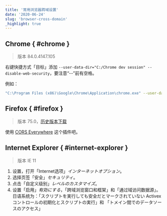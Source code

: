 ```yaml
---
title: '常用浏览器跨域设置'
date: '2020-06-24'
slug: 'browser-cross-domain'
_highlight: true
---
```


## Chrome { #chrome }

> 版本 84.0.4147.105

右键快捷方式「目标」添加 `--user-data-dir="C:/Chrome dev session" --disable-web-security`，要注意“--”前有空格。

例如：

```bash
"C:\Program Files (x86)\Google\Chrome\Application\chrome.exe" --user-data-dir="C:/Chrome dev session" --disable-web-security
```

## Firefox { #firefox }

> 版本 75.0，[历史版本下载](http://ftp.mozilla.org/pub/firefox/releases/)

使用 [CORS Everywhere](https://addons.mozilla.org/en-US/firefox/addon/cors-everywhere/) 这个插件吧。

## Internet Explorer { #internet-explorer }

> 版本 IE 11

1. 设置，打开「Internet选项」*インターネットオプション*。
2. 选择页签「安全」*セキュリティ*。
3. 点击「自定义级别」*レベルのカスタマイズ*。
4. 设置「启用」*有効にする*，「跨域浏览窗口和框架」和「通过域访问数据源」。
  日语系统为：「スクリプトを実行しても安全だとマークされていない Activexコントロールの初期化とスクリプトの実行」和
  「トメイン間でのデータソースのアクセス」
